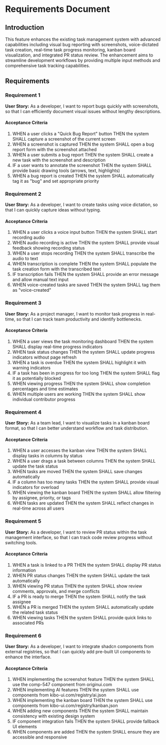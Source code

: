 # Requirements Document

## Introduction

This feature enhances the existing task management system with advanced capabilities including visual bug reporting with screenshots, voice-dictated task creation, real-time task progress monitoring, kanban board visualization, and integrated PR status review. The enhancement aims to streamline development workflows by providing multiple input methods and comprehensive task tracking capabilities.

## Requirements

### Requirement 1

**User Story:** As a developer, I want to report bugs quickly with screenshots, so that I can efficiently document visual issues without lengthy descriptions.

#### Acceptance Criteria

1. WHEN a user clicks a "Quick Bug Report" button THEN the system SHALL capture a screenshot of the current screen
2. WHEN a screenshot is captured THEN the system SHALL open a bug report form with the screenshot attached
3. WHEN a user submits a bug report THEN the system SHALL create a new task with the screenshot and description
4. IF a user wants to annotate the screenshot THEN the system SHALL provide basic drawing tools (arrows, text, highlights)
5. WHEN a bug report is created THEN the system SHALL automatically tag it as "bug" and set appropriate priority

### Requirement 2

**User Story:** As a developer, I want to create tasks using voice dictation, so that I can quickly capture ideas without typing.

#### Acceptance Criteria

1. WHEN a user clicks a voice input button THEN the system SHALL start recording audio
2. WHEN audio recording is active THEN the system SHALL provide visual feedback showing recording status
3. WHEN a user stops recording THEN the system SHALL transcribe the audio to text
4. WHEN transcription is complete THEN the system SHALL populate the task creation form with the transcribed text
5. IF transcription fails THEN the system SHALL provide an error message and allow manual text input
6. WHEN voice-created tasks are saved THEN the system SHALL tag them as "voice-created"

### Requirement 3

**User Story:** As a project manager, I want to monitor task progress in real-time, so that I can track team productivity and identify bottlenecks.

#### Acceptance Criteria

1. WHEN a user views the task monitoring dashboard THEN the system SHALL display real-time progress indicators
2. WHEN task status changes THEN the system SHALL update progress indicators without page refresh
3. WHEN a task is overdue THEN the system SHALL highlight it with warning indicators
4. IF a task has been in progress for too long THEN the system SHALL flag it as potentially blocked
5. WHEN viewing progress THEN the system SHALL show completion percentages and time estimates
6. WHEN multiple users are working THEN the system SHALL show individual contributor progress

### Requirement 4

**User Story:** As a team lead, I want to visualize tasks in a kanban board format, so that I can better understand workflow and task distribution.

#### Acceptance Criteria

1. WHEN a user accesses the kanban view THEN the system SHALL display tasks in columns by status
2. WHEN a user drags a task between columns THEN the system SHALL update the task status
3. WHEN tasks are moved THEN the system SHALL save changes automatically
4. IF a column has too many tasks THEN the system SHALL provide visual indicators for overload
5. WHEN viewing the kanban board THEN the system SHALL allow filtering by assignee, priority, or tags
6. WHEN tasks are updated THEN the system SHALL reflect changes in real-time across all users

### Requirement 5

**User Story:** As a developer, I want to review PR status within the task management interface, so that I can track code review progress without switching tools.

#### Acceptance Criteria

1. WHEN a task is linked to a PR THEN the system SHALL display PR status information
2. WHEN PR status changes THEN the system SHALL update the task automatically
3. WHEN viewing PR status THEN the system SHALL show review comments, approvals, and merge conflicts
4. IF a PR is ready to merge THEN the system SHALL notify the task assignee
5. WHEN a PR is merged THEN the system SHALL automatically update the related task status
6. WHEN viewing tasks THEN the system SHALL provide quick links to associated PRs

### Requirement 6

**User Story:** As a developer, I want to integrate shadcn components from external registries, so that I can quickly add pre-built UI components to enhance the interface.

#### Acceptance Criteria

1. WHEN implementing the screenshot feature THEN the system SHALL use the comp-547 component from originui.com
2. WHEN implementing AI features THEN the system SHALL use components from kibo-ui.com/registry/ai.json
3. WHEN implementing the kanban board THEN the system SHALL use components from kibo-ui.com/registry/kanban.json
4. WHEN adding new components THEN the system SHALL maintain consistency with existing design system
5. IF component integration fails THEN the system SHALL provide fallback UI elements
6. WHEN components are added THEN the system SHALL ensure they are accessible and responsive
